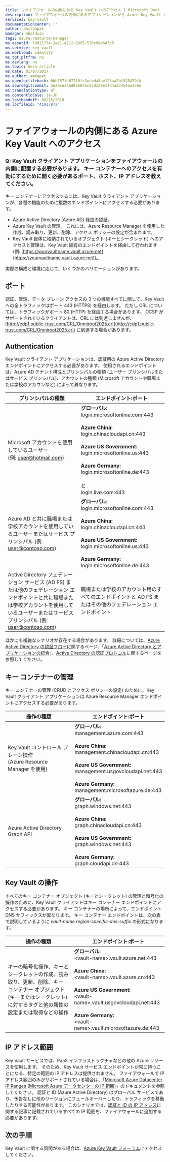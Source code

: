 ```yaml
---
title: ファイアウォールの内側にある Key Vault へのアクセス | Microsoft Docs
description: ファイアウォールの内側にあるアプリケーションから Azure Key Vault にアクセスする方法について説明します。
services: key-vault
documentationcenter: ''
author: amitbapat
manager: mbaldwin
tags: azure-resource-manager
ms.assetid: 50d21774-2ee1-4212-8995-570c9de603c5
ms.service: key-vault
ms.workload: identity
ms.tgt_pltfrm: na
ms.devlang: na
ms.topic: hero-article
ms.date: 01/07/2017
ms.author: ambapat
ms.openlocfilehash: 6bb757fe072f0fc3ecbda5ae125aa2bf928479fb
ms.sourcegitcommit: 4ea0cea46d8b607acd7d128e1fd4a23454aa43ee
ms.translationtype: HT
ms.contentlocale: ja-JP
ms.lasthandoff: 08/15/2018
ms.locfileid: "41917972"
---
```

# <a name="access-azure-key-vault-behind-a-firewall"></a>ファイアウォールの内側にある Azure Key Vault へのアクセス
### <a name="q-my-key-vault-client-application-needs-to-be-behind-a-firewall-what-ports-hosts-or-ip-addresses-should-i-open-to-enable-access-to-a-key-vault"></a>Q: Key Vault クライアント アプリケーションをファイアウォールの内側に配置する必要があります。 キー コンテナーへのアクセスを有効にするために開く必要があるポート、ホスト、IP アドレスを教えてください。
キー コンテナーにアクセスするには、Key Vault クライアント アプリケーションが、各種の機能のために複数のエンドポイントにアクセスする必要があります。

* Azure Active Directory (Azure AD) 経由の認証。
* Azure Key Vault の管理。 これには、Azure Resource Manager を使用した作成、読み取り、更新、削除、アクセス ポリシーの設定が含まれます。
* Key Vault 自体に格納されているオブジェクト (キーとシークレット) へのアクセスと管理は、Key Vault 固有のエンドポイントを経由して行われます (例: [https://yourvaultname.vault.azure.net](https://yourvaultname.vault.azure.net))。  

実際の構成と環境に応じて、いくつかのバリエーションがあります。   

## <a name="ports"></a>ポート
認証、管理、データ プレーン アクセスの 3 つの機能すべてに関して、Key Vault への全トラフィックはポート 443 (HTTPS) を経由します。 ただし CRL については、トラフィックがポート 80 (HTTP) を経由する場合があります。 OCSP がサポートされているクライアントは、CRL には到達しませんが、[http://cdp1.public-trust.com/CRL/Omniroot2025.crl](http://cdp1.public-trust.com/CRL/Omniroot2025.crl) に到達する場合があります。  

## <a name="authentication"></a>Authentication
Key Vault クライアント アプリケーションは、認証用の Azure Active Directory エンドポイントにアクセスする必要があります。 使用されるエンドポイントは、Azure AD テナント構成とプリンシパルの種類 (ユーザー プリンシパルまたはサービス プリンシパル)、アカウントの種類 (Microsoft アカウントや職場または学校のアカウンなど) によって異なります。  

| プリンシパルの種類 | エンドポイント:ポート |
| --- | --- |
| Microsoft アカウントを使用しているユーザー<br> (例: user@hotmail.com) |**グローバル:**<br> login.microsoftonline.com:443<br><br> **Azure China:**<br> login.chinacloudapi.cn:443<br><br>**Azure US Government:**<br> login.microsoftonline.us:443<br><br>**Azure Germany:**<br> login.microsoftonline.de:443<br><br> と <br>login.live.com:443 |
| Azure AD と共に職場または学校アカウントを使用しているユーザーまたはサービス プリンシパル (例: user@contoso.com) |**グローバル:**<br> login.microsoftonline.com:443<br><br> **Azure China:**<br> login.chinacloudapi.cn:443<br><br>**Azure US Government:**<br> login.microsoftonline.us:443<br><br>**Azure Germany:**<br> login.microsoftonline.de:443 |
| Active Directory フェデレーション サービス (AD FS) または他のフェデレーション エンドポイントと共に職場または学校アカウントを使用しているユーザーまたはサービス プリンシパル (例: user@contoso.com) |職場または学校のアカウント用のすべてのエンドポイントと AD FS またはその他のフェデレーション エンドポイント |

ほかにも複雑なシナリオが存在する場合があります。 詳細については、[Azure Active Directory の認証フロー](../active-directory/develop/authentication-scenarios.md)に関するページ、「[Azure Active Directory とアプリケーションの統合](../active-directory/develop/active-directory-how-to-integrate.md)」、[Active Directory の認証プロトコル](https://msdn.microsoft.com/library/azure/dn151124.aspx)に関するページを参照してください。  

## <a name="key-vault-management"></a>キー コンテナーの管理
キー コンテナーの管理 (CRUD とアクセス ポリシーの設定) のために、Key Vault クライアント アプリケーションは Azure Resource Manager エンドポイントにアクセスする必要があります。  

| 操作の種類 | エンドポイント:ポート |
| --- | --- |
| Key Vault コントロール プレーン操作<br> (Azure Resource Manager を使用) |**グローバル:**<br> management.azure.com:443<br><br> **Azure China:**<br> management.chinacloudapi.cn:443<br><br> **Azure US Government:**<br> management.usgovcloudapi.net:443<br><br> **Azure Germany:**<br> management.microsoftazure.de:443 |
| Azure Active Directory Graph API |**グローバル:**<br> graph.windows.net:443<br><br> **Azure China:**<br> graph.chinacloudapi.cn:443<br><br> **Azure US Government:**<br> graph.windows.net:443<br><br> **Azure Germany:**<br> graph.cloudapi.de:443 |

## <a name="key-vault-operations"></a>Key Vault の操作
すべてのキー コンテナー オブジェクト (キーとシークレット) の管理と暗号化の操作のために、Key Vault クライアントはキー コンテナー エンドポイントにアクセスする必要があります。 キー コンテナーの場所によって、エンドポイント DNS サフィックスが異なります。 キー コンテナー エンドポイントは、次の表で説明しているように *vault-name*.*region-specific-dns-suffix* の形式になります。  

| 操作の種類 | エンドポイント:ポート |
| --- | --- |
| キーの暗号化操作、キーとシークレットの作成、読み取り、更新、削除、キー コンテナー オブジェクト (キーまたはシークレット) に対するタグと他の属性の設定または取得などの操作 |**グローバル:**<br> &lt;vault-name&gt;.vault.azure.net:443<br><br> **Azure China:**<br> &lt;vault-name&gt;.vault.azure.cn:443<br><br> **Azure US Government:**<br> &lt;vault-name&gt;.vault.usgovcloudapi.net:443<br><br> **Azure Germany:**<br> &lt;vault-name&gt;.vault.microsoftazure.de:443 |

## <a name="ip-address-ranges"></a>IP アドレス範囲
Key Vault サービスでは、PaaS インフラストラクチャなどの他の Azure リソースを使用します。 そのため、Key Vault サービス エンドポイントが常に持つことになる、特定の範囲の IP アドレスは提供されません。 ファイアウォールで IP アドレス範囲のみがサポートされている場合は、「[Microsoft Azure Datacenter IP Ranges (Microsoft Azure データセンターの IP 範囲)](https://www.microsoft.com/download/details.aspx?id=41653)」のドキュメントを参照してください。 認証と ID (Azure Active Directory) はグローバル サービスであり、予告なしに他のリージョンにフェールオーバーしたり、トラフィックを移動したりする可能性があります。 このシナリオでは、[認証と ID の IP アドレス](https://support.office.com/article/Office-365-URLs-and-IP-address-ranges-8548a211-3fe7-47cb-abb1-355ea5aa88a2#bkmk_identity_ip)に関する記事に記載されているすべての IP 範囲を、ファイアウォールに追加する必要があります。

## <a name="next-steps"></a>次の手順
Key Vault に関する質問がある場合は、[Azure Key Vault フォーラム](https://social.msdn.microsoft.com/forums/azure/home?forum=AzureKeyVault)にアクセスしてください。

